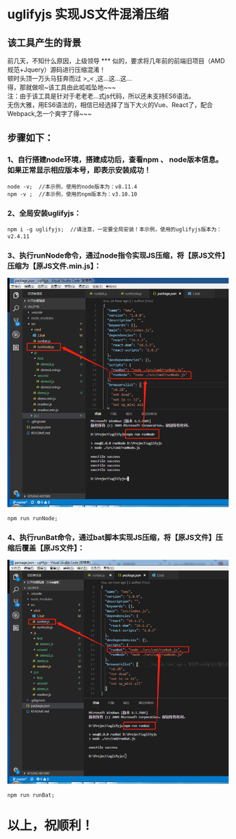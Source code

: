 # uglifyjs 实现JS文件混淆压缩

## 该工具产生的背景
前几天，不知什么原因，上级领导 *** 似的，要求将几年前的前端旧项目（AMD规范+Jquery）源码进行压缩混淆！  
顿时头顶一万头马狂奔而过 >_< ,这...这...这...  
得，那就做呗~该工具由此呱呱坠地~~~  
注：由于该工具是针对于老老老...式js代码，所以还未支持ES6语法。  
无伤大雅，用ES6语法的，相信已经选择了当下大火的Vue、React了，配合Webpack,怎一个爽字了得~~~  


## 步骤如下：
### 1、自行搭建node环境，搭建成功后，查看npm 、 node版本信息。如果正常显示相应版本号，即表示安装成功！
 ```node
 node -v;  //本示例，使用的node版本为：v8.11.4
 npm -v ;  //本示例，使用的npm版本为：v3.10.10
  ```


### 2、全局安装uglifyjs：
 ```node
 npm i -g uglifyjs;  //请注意，一定要全局安装！本示例，使用的uglifyjs版本为：v2.4.11
  ```

### 3、执行runNode命令，通过node指令实现JS压缩，将【原JS文件】压缩为【原JS文件.min.js】：

![image](https://github.com/Happy-LYZ/uglifyjs/blob/master/src/assets/img/runNode.jpg)

 ```node
 npm run runNode;  
  ```


### 4、执行runBat命令，通过bat脚本实现JS压缩，将【原JS文件】压缩后覆盖【原JS文件】：

![image](https://github.com/Happy-LYZ/uglifyjs/blob/master/src/assets/img/runBat.jpg)

 ```node
 npm run runBat;  
  ```

# 以上，祝顺利！
